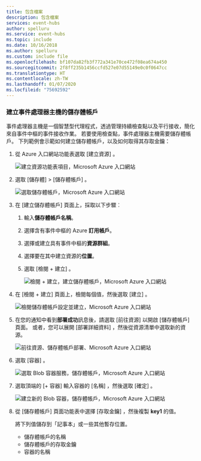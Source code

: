 ```yaml
---
title: 包含檔案
description: 包含檔案
services: event-hubs
author: spelluru
ms.service: event-hubs
ms.topic: include
ms.date: 10/16/2018
ms.author: spelluru
ms.custom: include file
ms.openlocfilehash: bf107da82fb3f772a341e70ce472f08ea674a450
ms.sourcegitcommit: 2f8ff235b1456ccfd527e07d55149e0c0f0647cc
ms.translationtype: HT
ms.contentlocale: zh-TW
ms.lasthandoff: 01/07/2020
ms.locfileid: "75692592"
---
```

### <a name="create-a-storage-account-for-event-processor-host"></a>建立事件處理器主機的儲存體帳戶
事件處理器主機是一個智慧型代理程式，透過管理持續檢查點以及平行接收，簡化來自事件中樞的事件接收作業。 若要使用檢查點，事件處理器主機需要儲存體帳戶。 下列範例會示範如何建立儲存體帳戶，以及如何取得其存取金鑰：

1. 從 Azure 入口網站功能表選取 [建立資源]  。

    ![建立資源功能表項目，Microsoft Azure 入口網站](./media/event-hubs-create-storage/create-resource.png)

2. 選取 [儲存體]   > [儲存體帳戶]  。
   
    ![選取儲存體帳戶，Microsoft Azure 入口網站](./media/event-hubs-create-storage/select-storage-account.png)

3. 在 [建立儲存體帳戶]  頁面上，採取以下步驟︰ 

   1. 輸入**儲存體帳戶名稱**。
   2. 選擇含有事件中樞的 Azure **訂用帳戶**。
   3. 選擇或建立具有事件中樞的**資源群組**。
   4. 選擇要在其中建立資源的**位置**。 
   5. 選取 [檢閱 + 建立]  。
   
        ![檢閱 + 建立，建立儲存體帳戶，Microsoft Azure 入口網站](./media/event-hubs-create-storage/review-create.png)

4. 在 [檢閱 + 建立]  頁面上，檢閱每個值，然後選取 [建立]  。 

    ![檢閱儲存體帳戶設定並建立，Microsoft Azure 入口網站](./media/event-hubs-create-storage/create-storage-account.png)
5. 在您的通知中看到**部署成功**訊息後，請選取 [前往資源]  以開啟 [儲存體帳戶] 頁面。 或者，您可以展開 [部署詳細資料]  ，然後從資源清單中選取新的資源。  

    ![前往資源、儲存體帳戶部署、Microsoft Azure 入口網站](./media/event-hubs-create-storage/go-to-resource.png) 
6. 選取 [容器]  。

    ![選取 Blob 容器服務，儲存體帳戶，Microsoft Azure 入口網站](./media/event-hubs-create-storage/select-blob-container-service.png)
7. 選取頂端的 [+ 容器]  輸入容器的 [名稱]  ，然後選取 [確定]  。 

    ![建立新的 Blob 容器，儲存體帳戶，Microsoft Azure 入口網站](./media/event-hubs-create-storage/create-new-blob-container.png)
8. 從 [儲存體帳戶]  頁面功能表中選擇 [存取金鑰]  ，然後複製 **key1** 的值。

    將下列值儲存到「記事本」或一些其他暫存位置。
    - 儲存體帳戶的名稱
    - 儲存體帳戶的存取金鑰
    - 容器的名稱
